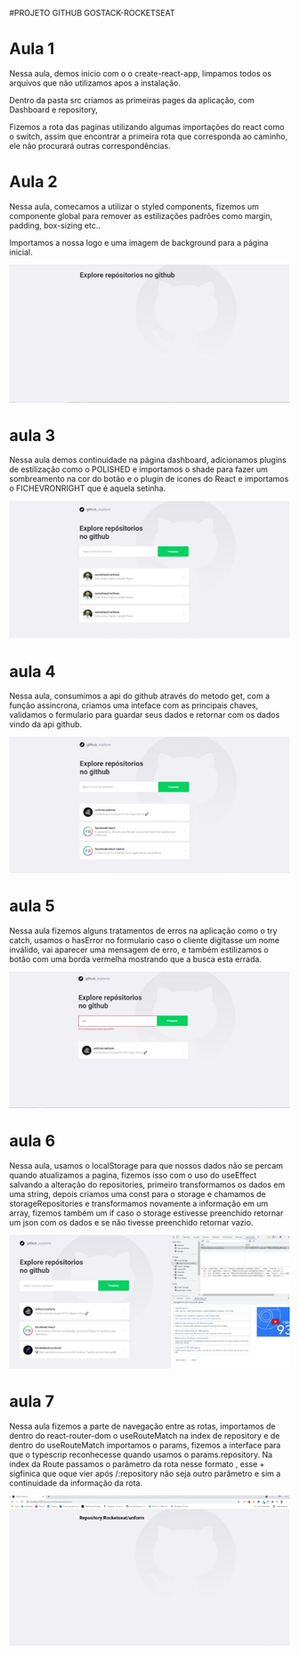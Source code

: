 #PROJETO GITHUB GOSTACK-ROCKETSEAT


# Aula 1

Nessa aula, demos inicio com o o create-react-app, limpamos todos os arquivos que não utilizamos apos a instalação.

Dentro da pasta src criamos as primeiras pages da aplicação, com Dashboard e repository, 

Fizemos a rota das paginas utilizando algumas importações do react como o switch, assim que encontrar a primeira rota que corresponda ao caminho, ele não procurará outras correspondências. 


# Aula 2

Nessa aula, comecamos a utilizar o styled components, fizemos um componente global para remover as estilizações padrões como margin, padding, box-sizing etc.. 

Importamos a nossa logo e uma imagem de background para a página inicial.

![background](https://github.com/yasuhei/projeto-github/blob/main/background.jpg)


# aula 3

Nessa aula demos continuidade na página dashboard, adicionamos plugins de estilização como o POLISHED e importamos o shade para fazer um sombreamento na cor do botão e o plugin de icones do React e importamos o FICHEVRONRIGHT  que é aquela setinha. 

![background 2](https://github.com/yasuhei/projeto-github/blob/main/aula%203.jpg)


# aula 4

Nessa aula, consumimos a api do github através do metodo get, com a função assincrona,  criamos uma inteface com as principais chaves, validamos o formulario para guardar seus dados e retornar com os dados vindo da api github.

![background 4](https://github.com/yasuhei/projeto-github/blob/main/aula4.jpg)


# aula 5
Nessa aula fizemos alguns tratamentos de erros na aplicação como o try catch, usamos o hasError no formulario caso o cliente digitasse um nome inválido, vai aparecer uma mensagem de erro, e também estilizamos o botão com uma borda vermelha mostrando que a busca esta errada.

![background 5](https://github.com/yasuhei/projeto-github/blob/main/aula5.jpeg)


# aula 6

Nessa aula, usamos o localStorage para que nossos dados não se percam quando atualizamos a pagina, fizemos isso com o uso do useEffect salvando a alteração do repositories, primeiro transformamos os dados em uma string, depois criamos uma const para o storage e chamamos de storageRepositories e transformamos novamente a informação em um array, fizemos também um if caso o storage estivesse preenchido retornar um json com os dados e se não tivesse preenchido retornar vazio.

![background 6](https://github.com/yasuhei/projeto-github/blob/main/aula%206.jpeg)



# aula 7

Nessa aula fizemos a parte de navegação entre as rotas, importamos de dentro do react-router-dom o useRouteMatch na index de repository e de dentro do useRouteMatch importamos o params, fizemos a interface para que o typescrip reconhecesse quando usamos o params.repository. 
 Na index da Route passamos o parâmetro  da rota nesse formato  <Route path='/repositories/:repository+' component={Repository}/>, esse + sigfinica que oque vier após /:repository não seja outro parâmetro e sim a continuidade da informação da rota.
 
 ![background 7](https://github.com/yasuhei/projeto-github/blob/main/aula%207.jpeg)

 
 
 
